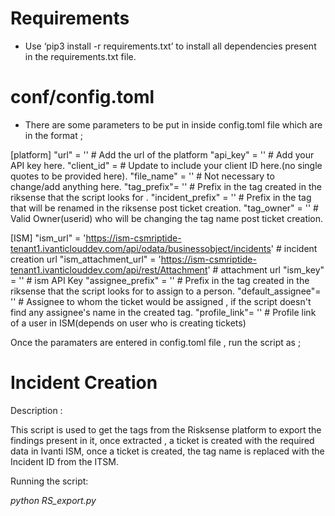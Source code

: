 # Requirements

*  Use ‘pip3 install -r requirements.txt’ to install all dependencies present in the requirements.txt file.

# conf/config.toml

* There are some parameters to be put in inside config.toml file which are in the format ;

[platform]
    "url" = '' # Add the url of the platform
    "api_key" = ''  # Add your API key here.
    "client_id" =   # Update to include your client ID here.(no single quotes to be provided here).
	"file_name" = '' # Not necessary to change/add anything here.
	"tag_prefix"= '' # Prefix in the tag created in the riksense that the script looks for .
	"incident_prefix" = '' # Prefix in the tag that will be renamed in the riksense post ticket creation.
	"tag_owner" = '' # Valid Owner(userid) who will be changing the tag name post ticket creation.
	
	
[ISM]
	"ism_url" = 'https://ism-csmriptide-tenant1.ivanticlouddev.com/api/odata/businessobject/incidents'   # incident creation url
	"ism_attachment_url" = 'https://ism-csmriptide-tenant1.ivanticlouddev.com/api/rest/Attachment'   # attachment url
	"ism_key" = ''   # ism API Key
	"assignee_prefix" = ''   # Prefix in the tag created in the riksense that the script looks for to assign to a person.
	"default_assignee"= '' # Assignee to whom the ticket would be assigned , if the script doesn't find any assignee's name in the created tag.
	"profile_link"= '' # Profile link of a user in ISM(depends on user who is creating tickets)


Once the paramaters are entered in config.toml file , run the script as ;

# Incident Creation

Description :

This script is used to get the tags from the Risksense platform to export the findings present in it, once extracted , a ticket is created with the required data in Ivanti ISM, once a ticket is created, the tag name is replaced with the Incident ID from the ITSM.

Running the script:

*python RS_export.py*
